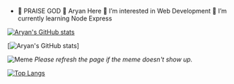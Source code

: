 - 🙏 PRAISE GOD
🙏 Aryan Here
🙏 I’m interested in Web Development
🙏 I’m currently learning Node Express

[![Aryan's GitHub stats](https://github-readme-stats.vercel.app/api?username=hola-aryan&show_icons=true&theme=radical)](https://github.com/hola-aryan/github-readme-stats)

[![Aryan's GitHub stats](https://user-images.githubusercontent.com/55389276/140866485-8fb1c876-9a8f-4d6a-98dc-08c4981eaf70.gif)]

![Meme](http://http://dev-memer.info/)
*Please refresh the page if the meme doesn't show up.*

[![Top Langs](https://github-readme-stats.vercel.app/api/top-langs/?username=hola-aryan&layout=donut)](https://github.com/hola-aryan/github-readme-stats)
